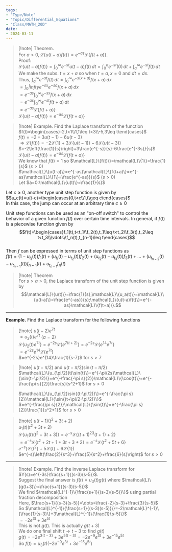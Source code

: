 ```yaml
---
tags:
- "Type/Note"
- "Topic/Differential_Equations"
- "Class/MATH_20D"
date:
- 2024-03-11
---
```

> [!note] Theorem.  
> For $a>0,\mathcal{L}\{u(t-a)f(t)\}=e^{-as}\mathcal{L}\{f(t+a)\}$.  
> Proof:  
> $\mathcal{L}\{u(t-a)f(t)\}=\int_0^\infty e^{-st}u(t-a)f(t)\,dt=\int_0^ae^{-st}(0)\,dt+\int_a^\infty e^{-st}f(t)\,dt$  
> We make the subs. $t=x+a$ so when $t=a,x=0$ and $dt=dx$.  
> Thus, $\int_a^\infty e^{-st}f(t)\,dt=\int_0^\infty e^{-s(x+a)}f(x+a)\,dx$  
> $=\int_0^]infty e^{-sx}e^{-sa}f(x+a)\,dx$  
> $=e^{-as}\int_0^\infty e^{-sx}f(x+a)\,dx$  
> $=e^{-as}\int_0^\infty e^{-st}f(t+a)\,dt$  
> $=e^{-as}\mathcal{L}\{f(t+a)\}$  
> $\mathcal{L}\{u(t-a)f(t)\}=e^{-as}\mathcal{L}\{f(t+a)\}$  

> [!note] Example. Find the Laplace transform of the function $f(t)=\begin{cases}-2,t<1\\1,1\leq t<3\\-5,3\leq t\end{cases}$  
> $f(t)=-2+3u(t-1)-6u(t-3)$  
> $\Rightarrow\mathcal{L}\{f(t)\}=-2\mathcal{L}\{1\}+3\mathcal{L}\{u(t-1)\}-6\mathcal{L}\{u(t-3)\}$  
> $=-2\left(\frac{1}{s}\right)+3\frac{e^{-s}}{s}-6\frac{e^{-3s}}{s}$  
> $\mathcal{L}\{u(t-a)f(t)\}=e^{-as}\mathcal{L}\{f(t+a)\}$  
> We know that $f(t)=1$ so $\mathcal{L}\{f(t)\}=\mathcal{L}\{1\}=\frac{1}{s}$ $(s>0)$  
> $\mathcal{L}\{u(t-a)\}=e^{-as}\mathcal{L}\{f(t+a)\}=e^{-as}\mathcal{L}\{1\}=\frac{e^{-as}}{s}$ $(s>0)$  
> Let $a=0:\mathcal{L}\{u(t)\}=\frac{1}{s}$  

Let $c\geq0$, another type unit step function is given by  
$$u_c(t)=u(t-c)=\begin{cases}0,t<c\\1,t\geq c\end{cases}$  
In this case, the jump can occur at an arbitrary time $c\geq0$  

Unit step functions can be used as an "on-off switch" to control the behavior of a given function $f(t)$ over certain time intervals. In general, if $f(t)$ is a piecewise function given by  
$$f(t)=\begin{cases}f_1(t),t<t_1\\f_2(t),t_1\leq t<t_2\\f_3(t),t_2\leq t<t_3\\\vdots\\f_n(t),t_{n-1}\leq t\end{cases}$$  
Then $f$ can be expressed in terms of unit step functions as  
$f(t)=(1-u_{t_1}(t))f_1(t)+(u_{t_1}(t)-u_{t_2}(t))f_2(t)+(u_{t_2}(t)-u_{t_3}(t))f_3(t)+\dots+(u_{t_{n-2}}(t)-u_{t_{n-1}}(t))f_{n-1}(t)+u_{t_{n-1}}f_n(t)$  

> [!note] Theorem  
> For $s>a>0$, the Laplace transform of the unit step function is given by  
> $$\mathcal{L}\{u(t)\}=\frac{1}{s};\mathcal{L}\{u_a(t)\}=\mathcal{L}\{u(t-a)\}=\frac{e^{-as}}{s};\mathcal{L}\{u(t-a)f(t)\}=e^{-as}\mathcal{L}\{f(t+a)\}.$$  

---  

**Example.** Find the Laplace transform for the following functions  

> [!note] $u(t-2)e^{7t}$  
> $=u_2(t)e^{7t}$ $(a=2)$  
> $\mathcal{L}\{u_2(t)e^{7t}\}=e^{-2s}\mathcal{L}\{e^{7(t+2)}\}=e^{-2s}\mathcal{L}\{e^{14}e^{7t}\}$  
> $=e^{-2s}e^{14}\mathcal{L}\{e^{7t}\}$  
> $=e^{-2s}e^{14}\frac{1}{s-7}$ for $s>7$  

> [!note] $u(t-\pi/2)$ and $u(t-\pi/2)\sin{(t-\pi/2)}$  
> $\mathcal{L}\{u_{\pi/2}(t)\sin{t}\}=e^{-\pi/2s}\mathcal{L}\{\sin{t+\pi/2}\}=e^{-\frac{-\pi s}{2}}\mathcal{L}\{\cos{t}\}=e^{-\frac{\pi s}{2}}\frac{s}{s^2+1}$ for $s>0$  
>  
> $\mathcal{L}\{u_{\pi/2}\sin{(t-\pi/2)}\}=e^{-\frac{\pi s}{2}}\mathcal{L}\{\sin{(t+\pi/2-\pi/2)}\}$  
> $=e^{-\frac{\pi s}{2}}\mathcal{L}\{\sin{t}\}=e^{-\frac{\pi s}{2}}\frac{1}{s^2+1}$ for $s>0$  

> [!note] $u(t-1)(t^2+3t+2)$  
> $u_1(t)(t^2+3t+2)$  
> $\mathcal{L}\{u_1(t)(t^2+3t+3)\}=e^{-s}\mathcal{L}\{(t+1)^23(t+1)+2\}$  
> $=e^{-s}\mathcal{L}\{t^2+2t+1+3t+3+2\}=e^{-s}\mathcal{L}\{t^2+5t+6\}$  
> $e^{-s}\left(\mathcal{L}\{t^2\}+5\mathcal{L}\{t\}+6\mathcal{L}\{1\}\right)$  
> $e^{-s}\left(\frac{2}{s^3}+\frac{5}{s^2}+\frac{6}{s}\right)$ for $s>0$  

---  

> [!note] Example. Find the inverse Laplace transform for $Y(s)=e^{-3s}\frac{s+1}{(s-3)(s-5)}$.  
> Suggest the final answer is $f(t)=u_3(t)g(t)$ where $\mathcal{L}\{g(t+3)\}=\frac{s+1}{(s-3)(s-5)}$  
> We find $\mathcal{L}^{-1}\{\frac{s+1}{(s-3)(s-5)}\}$ using partial fraction decomposition  
> Here, $\frac{s+1}{(s-3)(s-5)}=\dots=\frac{-2}{s-3}+\frac{3}{s-5}$  
> So $\mathcal{L}^{-1}\{\frac{s+1}{(s-3)(s-5)}\}=-2\mathcal{L}^{-1}\{\frac{1}{s-3}\}+3\mathcal{L}^{-1}\{\frac{1}{s-5}\}$  
> $=-2e^{3t}+3e^{5t}$  
> This is not $g(t)$. This is actually $g(t+3)$  
> We do one final shift $t\to t-3$ to find $g(t)$  
> $g(t)=-2e^{3(t-3)}+3e^{5(t-3)}=-2e^{-9}e^{3t}+3e^{-15}e^{5t}$  
> So $f(t)=u_3(t)\left(-2e^{-9}e^{3t}+3e^{-15}e^{5t}\right)$  
